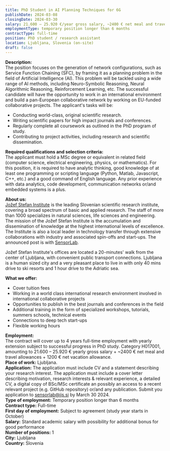 ```yaml
---
title: PhD Student in AI Planning Techniques for 6G
publishDate: 2024-03-08
closingDate: 2024-03-30
salary: 21.600 – 25.920 €/year gross salary, ~2400 € net meal and travel allowances, 1200 € net vacation allowance
employmentType: temporary position longer than 6 months
contractType: full-time
position: PhD student / research assistant
location: Ljubljana, Slovenia (on-site)
draft: false
---
```


**Description:**  
The position focuses on the generation of network configurations, such as Service Function Chaining (SFC), by framing it as a planning problem in the field of Artificial Intelligence (AI). This problem will be tackled using a wide range of AI methods, including Neuro-Symbolic Reasoning, Neural Algorithmic Reasoning, Reinforcement Learning, etc. The successful candidate will have the opportunity to work in an international environment and build a pan-European collaborative network by working on EU-funded collaborative projects. The applicant's tasks will be:

- Conducting world-class, original scientific research.
- Writing scientific papers for high impact journals and conferences.
- Regularly complete all coursework as outlined in the PhD program of study.
- Contributing to project activities, including research and scientific dissemination.


**Required qualifications and selection criteria:**  
The applicant must hold a MSc degree or equivalent in related field (computer science, electrical engineering, physics, or mathematics). For this position, it is required to have analytic thinking, good knowledge of at least one programming or scripting language (Python, Matlab, Javascript, C++, etc.) and a good command of English language. Any prior experience with data analytics, code development, communication networks or/and embedded systems is a plus.


**About us:**  
[Jožef Stefan Institute](https://ijs.si) is the leading Slovenian scientific research institute, covering a broad spectrum of basic and applied research. The staff of more than 1000 specializes in natural sciences, life sciences and engineering. The mission of the Jožef Stefan Institute is the accumulation and dissemination of knowledge at the highest international levels of excellence. The Institute is also a local leader in technology transfer through extensive collaborations with industry and associated spin-offs and start-ups. The announced post is with [SensorLab](https://sensorlab.ijs.si).

Jožef Stefan Institute's offices are located a 20-minutes' walk from the center of Ljubljana, with convenient public transport connections. Ljubljana is a human sized city and a very pleasant place to live in with only 40 mins drive to ski resorts and 1 hour drive to the Adriatic sea.


**What we offer:**
- Cover tuition fees
- Working in a world class international research environment involved in international collaborative projects
- Opportunities to publish in the best journals and conferences in the field
- Additional training in the form of specialized workshops, tutorials, summers schools, technical events
- Connections to deep tech start-ups
- Flexible working hours


**Employment:**  
The contract will cover up to 4 years full-time employment with yearly extension subject to successful progress in PhD study. Category H017001, amounting to 21.600 – 25.920 € yearly gross salary + ~2400 € net meal and travel allowances + 1200 € net vacation allowance.  
**Place of work:** Ljubljana.  
**Application:** The application must include CV and a statement describing your research interest.
The application must include a cover letter describing motivation, research interests & relevant experience, a detailed CV, a digital copy of BSc/MSc certificate an possibly an access to a recent relevant project (e.g. GitHub repository) or/and any publication. Submit you application to [sensorlab@ijs.si](mailto:sensorlab@ijs.si) by March 30 2024.  
**Type of employment:** Temporary position longer than 6 months  
**Contract type:** Full-time  
**First day of employment:** Subject to agreement (study year starts in October)  
**Salary:** Standard academic salary with possibility for additional bonus for good performance  
**Number of positions:** 1  
**City:** Ljubljana  
**Country:** Slovenia  